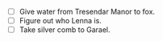 - [ ] Give water from Tresendar Manor to fox.
- [ ] Figure out who Lenna is.
- [ ] Take silver comb to Garael.